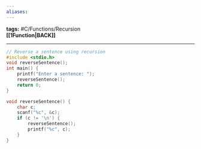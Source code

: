 ```yaml
---
aliases:
---
```

**tags:** #C/Functions/Recursion  
**[[1Function|BACK]]**

---
```C
// Reverse a sentence using recursion
#include <stdio.h>
void reverseSentence();
int main() {
    printf("Enter a sentence: ");
    reverseSentence();
    return 0;
}

void reverseSentence() {
    char c;
    scanf("%c", &c);
    if (c != '\n') {
        reverseSentence();
        printf("%c", c);
    }
}
```